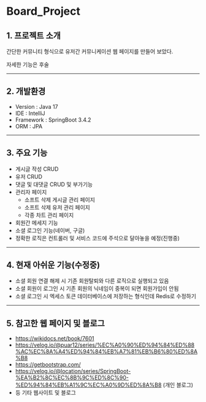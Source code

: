 # Board_Project

## 1. 프로젝트 소개

간단한 커뮤니티 형식으로 유저간 커뮤니케이션 웹 페이지를 만들어 보았다.

자세한 기능은 후술

***

## 2. 개발환경

  - Version : Java 17
  - IDE : IntelliJ
  - Framework : SpringBoot 3.4.2
  - ORM : JPA

***

## 3. 주요 기능
 - 게시글 작성 CRUD
 - 유저 CRUD
 - 댓글 및 대댓글 CRUD 및 부가기능 
 - 관리자 페이지
    - 소프트 삭제 게시글 관리 페이지
    - 소프트 삭제 유저 관리 페이지
    - 각종 차트 관리 페이지
 - 회원간 메세지 기능
 - 소셜 로그인 기능(네이버, 구글)
 - 정확한 로직은 컨트롤러 및 서비스 코드에 주석으로 달아놓을 예정(진행중)

***

## 4. 현재 아쉬운 기능(수정중)

 - 소셜 회원 연결 해제 시 기존 회원탈퇴와 다른 로직으로 실행되고 있음
 - 소셜 회원이 로그인 시 기존 회원의 닉네임이 중복이 되면 회원가입이 안됨
 - 소셜 로그인 시 엑세스 토큰 데이터베이스에 저장하는 형식인데 Redis로 수정하기


***

## 5. 참고한 웹 페이지 및 블로그
 - https://wikidocs.net/book/7601
 - https://velog.io/@puar12/series/%EC%A0%90%ED%94%84%ED%88%AC%EC%8A%A4%ED%94%84%EB%A7%81%EB%B6%80%ED%8A%B8
 - https://getbootstrap.com/
 - https://velog.io/@location/series/SpringBoot-%EA%B2%8C%EC%8B%9C%ED%8C%90-%ED%94%84%EB%A1%9C%EC%A0%9D%ED%8A%B8 (개인 블로그)
 - 등 기타 웹사이트 및 블로그




